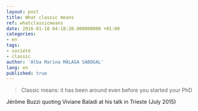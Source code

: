 ```yaml
---
layout: post
title: What classic means
ref: whatclassicmeans
date: 2016-01-10 04:18:20.000000000 +01:00
categories:
- en
tags:
- société
- classic
author: 'Alba Marina MÁLAGA SABOGAL'
lang: en
published: true
---
```


> Classic means: it has been around even before you started your PhD

Jérôme Buzzi quoting Viviane Baladi at his talk in Trieste (July 2015)
